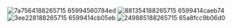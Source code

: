 ![7a7564188265715 65994560784ed](https://github.com/user-attachments/assets/6a444b34-4028-48df-adbc-90813883a683)
![881354188265715 6599414caeb74](https://github.com/user-attachments/assets/54ff2c39-ff46-4610-8a5a-ffbee36dba01)
![3ee228188265715 6599414cb05eb](https://github.com/user-attachments/assets/8e2ac9ea-f36c-4eb9-bded-889593c21efd)
![249885188265715 65a8fcc9b06d0](https://github.com/user-attachments/assets/b891e636-2560-43f2-9728-5eaa88431cd7)
